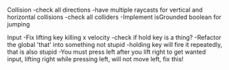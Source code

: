 Collision
-check all directions
-have multiple raycasts for vertical and horizontal collisions
-check all colliders
-Implement isGrounded boolean for jumping

Input
-Fix lifting key killing x velocity
  -check if hold key is a thing?
-Refactor the global 'that' into something not stupid
-holding key will fire it repeatedly, that is also stupid
-You must press left after you lift right to get wanted input, lifting right while pressing left, will not move left, fix this!

